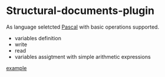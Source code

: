 # Structural-documents-plugin
As language seletcted [Pascal](https://en.wikipedia.org/wiki/Pascal_(programming_language)) with basic operations supported.
* variables definition
* write
* read
* variables assigtment with simple arithmetic expressions
 
 [example](https://github.com/Ditmarscehen/Structural-documents-plugin/blob/master/example.pascal)
